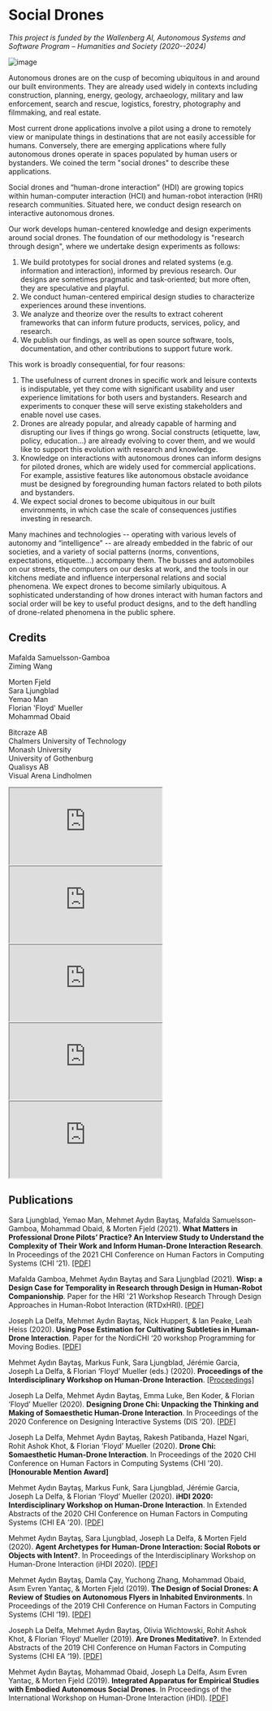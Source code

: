 # **Social Drones**

*This project is funded by the Wallenberg AI, Autonomous Systems and Software Program – Humanities and Society (2020--2024)*

![image](https://user-images.githubusercontent.com/1661078/136213121-8c89e4f6-ff2a-42a7-b8cc-6f5df3530ba4.png)

Autonomous drones are on the cusp of becoming ubiquitous in and around our built environments. They are already used widely in contexts including construction, planning, energy, geology, archaeology, military and law enforcement, search and rescue, logistics, forestry, photography and filmmaking, and real estate.

Most current drone applications involve a pilot using a drone to remotely view or manipulate things in destinations that are not easily accessible for humans. Conversely, there are emerging applications where fully autonomous drones operate in spaces populated by human users or bystanders. We coined the term "social drones" to describe these applications.

Social drones and “human-drone interaction” (HDI) are growing topics within human-computer interaction (HCI) and human-robot interaction (HRI) research communities. Situated here, we conduct design research on interactive autonomous drones.

Our work develops human-centered knowledge and design experiments around social drones. The foundation of our methodology is "research through design", where we undertake design experiments as follows:

1. We build prototypes for social drones and related systems (e.g. information and interaction), informed by previous research. Our designs are sometimes pragmatic and task-oriented; but more often, they are speculative and playful.
2. We conduct human-centered empirical design studies to characterize experiences around these inventions.
3. We analyze and theorize over the results to extract coherent frameworks that can inform future products, services, policy, and research.
4. We publish our findings, as well as open source software, tools, documentation, and other contributions to support future work.

This work is broadly consequential, for four reasons:

1. The usefulness of current drones in specific work and leisure contexts is indisputable, yet they come with significant usability and user experience limitations for both users and bystanders. Research and experiments to conquer these will serve existing stakeholders and enable novel use cases. 
2. Drones are already popular, and already capable of harming and disrupting our lives if things go wrong. Social constructs (etiquette, law, policy, education...) are already evolving to cover them, and we would like to support this evolution with research and knowledge. 
3. Knowledge on interactions with autonomous drones can inform designs for piloted drones, which are widely used for commercial applications. For example, assistive features like autonomous obstacle avoidance must be designed by foregrounding human factors related to both pilots and bystanders.
4. We expect social drones to become ubiquitous in our built environments, in which case the scale of consequences justifies investing in research.

Many machines and technologies -- operating with various levels of autonomy and “intelligence” -- are already embedded in the fabric of our societies, and a variety of social patterns (norms, conventions, expectations, etiquette...) accompany them. The busses and automobiles on our streets, the computers on our desks at work, and the tools in our kitchens mediate and influence interpersonal relations and social phenomena. We expect drones to become similarly ubiquitous. A sophisticated understanding of how drones interact with human factors and social order will be key to useful product designs, and to the deft handling of drone-related phenomena in the public sphere. 

## **Credits**

Mafalda Samuelsson-Gamboa  
Ziming Wang

Morten Fjeld  
Sara Ljungblad  
Yemao Man  
Florian 'Floyd' Mueller  
Mohammad Obaid  

Bitcraze AB  
Chalmers University of Technology  
Monash University  
University of Gothenburg  
Qualisys AB  
Visual Arena Lindholmen  

<div class="ratio ratio-16x9 my-3">
<iframe src="https://www.youtube.com/embed/1mekOd4zGBU" allowfullscreen></iframe>
</div>

<div class="ratio ratio-16x9 my-3">
<iframe src="https://www.youtube.com/embed/V3NFn936gzY" allowfullscreen></iframe>
</div>

<div class="ratio ratio-16x9 my-3">
<iframe src="https://www.youtube.com/embed/4Bfph9gx5Ec" allowfullscreen></iframe>
</div>

<div class="ratio ratio-16x9 my-3">
<iframe src="https://www.youtube.com/embed/Ypd_oM7wVUY" allowfullscreen></iframe>
</div>

<div class="ratio ratio-16x9 my-3">
<iframe src="https://www.youtube.com/embed/RsGIy-dVxzE" allowfullscreen></iframe>
</div>

## **Publications**

Sara Ljungblad, Yemao Man, Mehmet Aydın Baytaş, Mafalda Samuelsson-Gamboa, Mohammad Obaid, & Morten Fjeld (2021). **What Matters in Professional Drone Pilots’ Practice? An Interview Study to Understand the Complexity of Their Work and Inform Human-Drone Interaction Research**. In Proceedings of the 2021 CHI Conference on Human Factors in Computing Systems (CHI ’21). [\[PDF\]](../pub/2021_CHI_Professional.pdf)

Mafalda Gamboa, Mehmet Aydın Baytaş and Sara Ljungblad (2021). **Wisp: a Design Case for Temporality in Research through Design in Human-Robot Companionship**. Paper for the HRI '21 Workshop Research Through Design Approaches in Human-Robot Interaction (RTDxHRI). [\[PDF\]](../pub/2021_HRI_Wisp.pdf)

Joseph La Delfa, Mehmet Aydın Baytaş, Nick Huppert, & Ian Peake, Leah Heiss (2020). **Using Pose Estimation for Cultivating Subtleties in Human-Drone Interaction**. Paper for the NordiCHI ‘20 workshop Programming for Moving Bodies. [\[PDF\]](../pub/2020_NordiCHI_WS_HDI.pdf)

Mehmet Aydın Baytaş, Markus Funk, Sara Ljungblad, Jérémie Garcia, Joseph La Delfa, & Florian ‘Floyd’ Mueller (eds.) (2020). **Proceedings of the Interdisciplinary Workshop on Human-Drone Interaction**. [\[Proceedings\]](http://ceur-ws.org/Vol-2617/)

Joseph La Delfa, Mehmet Aydın Baytaş, Emma Luke, Ben Koder, & Florian ‘Floyd’ Mueller (2020). **Designing Drone Chi: Unpacking the Thinking and Making of Somaesthetic Human-Drone Interaction**. In Proceedings of the 2020 Conference on Designing Interactive Systems (DIS ‘20). [\[PDF\]](../pub/2020_DIS_Drone_Chi.pdf)

Joseph La Delfa, Mehmet Aydın Baytaş, Rakesh Patibanda, Hazel Ngari, Rohit Ashok Khot, & Florian ‘Floyd’ Mueller (2020). **Drone Chi: Somaesthetic Human-Drone Interaction**. In Proceedings of the 2020 CHI Conference on Human Factors in Computing Systems (CHI ’20). **\[Honourable Mention Award\]**  

Mehmet Aydın Baytaş, Markus Funk, Sara Ljungblad, Jérémie Garcia, Joseph La Delfa, & Florian ‘Floyd’ Mueller (2020). **iHDI 2020: Interdisciplinary Workshop on Human-Drone Interaction**. In Extended Abstracts of the 2020 CHI Conference on Human Factors in Computing Systems (CHI EA ‘20). [\[PDF\]](../pub/2020_CHI_EA_iHDI.pdf)

Mehmet Aydın Baytaş, Sara Ljungblad, Joseph La Delfa, & Morten Fjeld (2020). **Agent Archetypes for Human-Drone Interaction: Social Robots or Objects with Intent?**. In Proceedings of the Interdisciplinary Workshop on Human-Drone Interaction (iHDI 2020). [\[PDF\]](../pub/2020_iHDI_Agent.pdf)

Mehmet Aydın Baytaş, Damla Çay, Yuchong Zhang, Mohammad Obaid, Asım Evren Yantaç, & Morten Fjeld (2019). **The Design of Social Drones: A Review of Studies on Autonomous Flyers in Inhabited Environments**. In Proceedings of the 2019 CHI Conference on Human Factors in Computing Systems (CHI ’19). [\[PDF\]](../pub/2019_CHI_Drones.pdf)

Joseph La Delfa, Mehmet Aydın Baytaş, Olivia Wichtowski, Rohit Ashok Khot, & Florian ‘Floyd’ Mueller (2019). **Are Drones Meditative?**. In Extended Abstracts of the 2019 CHI Conference on Human Factors in Computing Systems (CHI EA ‘19). [\[PDF\]](../pub/2019_CHI_EA_Meditative.pdf)

Mehmet Aydın Baytaş, Mohammad Obaid, Joseph La Delfa, Asım Evren Yantaç, & Morten Fjeld (2019). **Integrated Apparatus for Empirical Studies with Embodied Autonomous Social Drones**. In Proceedings of the International Workshop on Human-Drone Interaction (iHDI). [\[PDF\]](../pub/2019_CHI_WS_iHDI_Apparatus.pdf)
